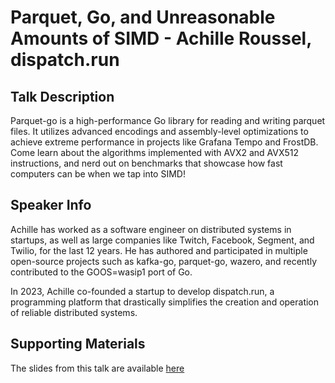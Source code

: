 # Parquet, Go, and Unreasonable Amounts of SIMD - Achille Roussel, dispatch.run

## Talk Description

Parquet-go is a high-performance Go library for reading and writing parquet files. It utilizes advanced encodings and assembly-level optimizations to achieve extreme performance in projects like Grafana Tempo and FrostDB. Come learn about the algorithms implemented with AVX2 and AVX512 instructions, and nerd out on benchmarks that showcase how fast computers can be when we tap into SIMD!

## Speaker Info

Achille has worked as a software engineer on distributed systems in startups, as well as large companies like Twitch, Facebook, Segment, and Twilio, for the last 12 years. He has authored and participated in multiple open-source projects such as kafka-go, parquet-go, wazero, and recently contributed to the GOOS=wasip1 port of Go.

In 2023, Achille co-founded a startup to develop dispatch.run, a programming platform that drastically simplifies the creation and operation of reliable distributed systems.

## Supporting Materials

The slides from this talk are available [here](./presentation.slide)

